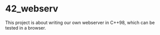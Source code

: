 # 42_webserv

This project is about writing our own webserver in C++98, which can be tested in a browser.


